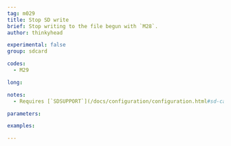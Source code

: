 ```yaml
---
tag: m029
title: Stop SD write
brief: Stop writing to the file begun with `M28`.
author: thinkyhead

experimental: false
group: sdcard

codes:
  - M29

long:

notes:
  - Requires [`SDSUPPORT`](/docs/configuration/configuration.html#sd-card)

parameters:

examples:

---
```


